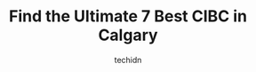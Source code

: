 ---
layout: ampstory
image: https://i0.wp.com/www.auto.or.id/wp-content/uploads/2023/06/cibc-branch-with-atm-0-calgary-1686322465.jpeg?resize=640,853
author: techidn
featured: false
description: Calgary, Alberta, Canada is a haven for CIBC enthusiasts, boasting an impressive array of 7 top-notch establishments. Whether youre a seasoned connoisseur or simply curious to explore the b
title: Find the Ultimate 7 Best CIBC in Calgary
cover:
   title: Find the Ultimate 7 Best CIBC in Calgary
   subtitle: AUTO.OR.ID
   background: https://www.auto.or.id/wp-content/uploads/2023/06/cibc-branch-with-atm-0-calgary-1686322465.jpeg

pages: 
 - layout: thirds
   top: <h1>#1 CIBC Branch with ATM</h1>
   bottom: "<p>What a terrible service at this branch, Asian guy on counter doesnt know how to talk respectfully and he doesnt have any idea what he is doing. He wasnt ready to</p>"
   background: https://www.auto.or.id/wp-content/uploads/2023/06/cibc-branch-with-atm-1-calgary-1686322467.jpeg
   backgroundblur: true
 - layout: thirds
   top: <h1>#2 CIBC Branch with ATM</h1>
   bottom: "<p>3070 Sunridge Blvd NE, Calgary, AB T1Y 7G6, Canada</p>"
   background: https://www.auto.or.id/wp-content/uploads/2023/06/cibc-branch-with-atm-2-calgary-1686322468.jpeg
   cta:
      link: https://www.auto.or.id/find-the-ultimate-7-best-cibc-in-calgary/
      text: Find the Ultimate 7 Best CIBC in Calgary
 - layout: thirds
   top: <h1>#3 CIBC Branch with ATM</h1>
   bottom: "<p>5242 Falsbridge Dr, Calgary, AB T3J 3G1, Canada</p>"
   background: https://images.unsplash.com/photo-1567449394863-577a4311b51c?ixlib=rb-4.0.3&ixid=MnwxMjA3fDB8MHxwaG90by1wYWdlfHx8fGVufDB8fHx8&auto=format&fit=crop&w=640&h=853&q=80
   cta:
      link: https://www.auto.or.id/find-the-ultimate-7-best-cibc-in-calgary/
      text: Find the Ultimate 7 Best CIBC in Calgary
 - layout: thirds
   top: <h1>#4 CIBC Branch with ATM</h1>
   bottom: "<p>388 Country Hills Blvd NE #517, Calgary, AB T3K 5J6, Canada</p>"
   background: https://images.unsplash.com/photo-1617814086906-d847a8bc6fca?ixlib=rb-4.0.3&ixid=MnwxMjA3fDB8MHxwaG90by1wYWdlfHx8fGVufDB8fHx8&auto=format&fit=crop&w=640&h=853&q=80
   cta:
      link: https://www.auto.or.id/find-the-ultimate-7-best-cibc-in-calgary/
      text: Find the Ultimate 7 Best CIBC in Calgary
 - layout: thirds
   top: <h1>#5 CIBC Branch with ATM</h1>
   bottom: "<p>2015 16 Ave NW, Calgary, AB T2M 0M3, Canada</p>"
   background: https://images.unsplash.com/photo-1512374554703-ce361659d5ce?ixlib=rb-4.0.3&ixid=MnwxMjA3fDB8MHxwaG90by1wYWdlfHx8fGVufDB8fHx8&auto=format&fit=crop&w=640&h=853&q=80
   cta:
      link: https://www.auto.or.id/find-the-ultimate-7-best-cibc-in-calgary/
      text: Find the Ultimate 7 Best CIBC in Calgary
 - layout: thirds
   top: <h1>#6 CIBC Branch with ATM</h1>
   bottom: "<p>6200 Macleod Trail SE, Calgary, AB T2H 0K6, Canada</p>"
   background: https://images.unsplash.com/photo-1532245128003-3db26c775465?ixlib=rb-4.0.3&ixid=MnwxMjA3fDB8MHxwaG90by1wYWdlfHx8fGVufDB8fHx8&auto=format&fit=crop&w=640&h=853&q=80
   cta:
      link: https://www.auto.or.id/find-the-ultimate-7-best-cibc-in-calgary/
      text: Find the Ultimate 7 Best CIBC in Calgary
 - layout: thirds
   top: <h1>#7 CIBC Branch with ATM</h1>
   bottom: "<p>85 Shawville Blvd SE Unit 200, Calgary, AB T2Y 3W5, Canada</p>"
   background: https://images.unsplash.com/photo-1574524096264-8d7e68d047f3?ixlib=rb-4.0.3&ixid=MnwxMjA3fDB8MHxwaG90by1wYWdlfHx8fGVufDB8fHx8&auto=format&fit=crop&w=640&h=853&q=80
   cta:
      link: https://www.auto.or.id/find-the-ultimate-7-best-cibc-in-calgary/
      text: Find the Ultimate 7 Best CIBC in Calgary
 - layout: thirds
   middle: Continue reading...
   background: https://images.unsplash.com/photo-1583169215889-68d12eea7c1e?ixlib=rb-4.0.3&ixid=MnwxMjA3fDB8MHxwaG90by1wYWdlfHx8fGVufDB8fHx8&auto=format&fit=crop&w=640&h=853&q=80
   cta:
      link: https://www.auto.or.id/find-the-ultimate-7-best-cibc-in-calgary/
      text: Find the Ultimate 7 Best CIBC in Calgary

---